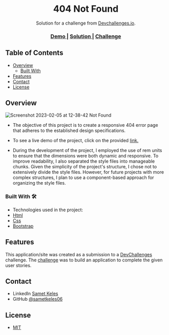 <h1 align="center">404 Not Found</h1>

<div align="center">
   Solution for a challenge from  <a href="http://devchallenges.io" target="_blank">Devchallenges.io</a>.
</div>
<div align="center">
  <h3>
    <a href="https://404-not-found-sametkeles.netlify.app/">
      Demo
    </a>
    <span> | </span>
    <a href="https://devchallenges.io/solutions/WCwmk4xOxo8edPD8sKvy">
      Solution
    </a>
    <span> | </span>
    <a href="https://devchallenges.io/challenges/wBunSb7FPrIepJZAg0sY">
      Challenge
    </a>
  </h3>
</div>

## Table of Contents

- [Overview](#overview)
  - [Built With](#built-with)
- [Features](#features)
- [Contact](#contact)
- [License](#license)

## Overview

![Screenshot 2023-02-05 at 12-38-42 Not Found](https://user-images.githubusercontent.com/60887763/216814602-e07c4bab-623e-47aa-9d56-e7fc4d4a7ce9.png)

- The objective of this project is to create a responsive 404 error page that adheres to the established design specifications.

- To see a live demo of the project, click on the provided <a href="http://devchallenges.io" target="_blank">link.</a>

- During the development of the project, I employed the use of rem units to ensure that the dimensions were both dynamic and responsive. To improve readability, I also separated the style files into manageable chunks. Given the simplicity of the project's structure, I chose not to extensively divide the style files. However, for future projects with more complex structures, I plan to use a component-based approach for organizing the style files.

  

### Built With 🛠

- Technologies used in the project:
- [Html](https://www.w3.org/html/)
- [Css](https://www.w3.org/Style/CSS/)
- [Bootstrap](https://getbootstrap.com/)

## Features

This application/site was created as a submission to a [DevChallenges](https://devchallenges.io/challenges) challenge. The [challenge](https://devchallenges.io/challenges/wBunSb7FPrIepJZAg0sY) was to build an application to complete the given user stories.

## Contact

- LinkedIn [Samet Keles](https://www.linkedin.com/in/samet-keles/)
- GitHub [@sametkeles06](https://https://github.com/sametkeles06)

## **License**

- [MIT](https://choosealicense.com/licenses/mit/)
